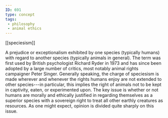 ```yaml
---
ID: 691
type: concept
tags: 
 - philosophy
 - animal ethics
---
```


[[speciesism]]

 A prejudice or
exceptionalism exhibited by one species (typically humans) with regard
to another species (typically animals in general). The term was first
used by British psychologist Richard Ryder in 1973 and has since been
adopted by a large number of critics, most notably animal rights
campaigner Peter Singer. Generally speaking, the charge of speciesism is
made wherever and whenever the rights humans enjoy are not extended to
other species---in particular, this implies the right of animals not to
be kept in captivity, eaten, or experimented upon. The key issue is
whether or not humans are morally and ethically justified in regarding
themselves as a superior species with a sovereign right to treat all
other earthly creatures as resources. As one might expect, opinion is
divided quite sharply on this issue.
